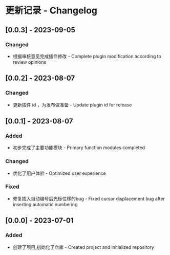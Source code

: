 # 更新记录 - Changelog

## [0.0.3] - 2023-09-05

### Changed

- 根据审核意见完成插件修改 - Complete plugin modification according to review opinions

## [0.0.2] - 2023-08-07

### Changed

- 更新插件 id ，为发布做准备 - Update plugin id for release

## [0.0.1] - 2023-08-07

### Added

- 初步完成了主要功能模块 - Primary function modules completed

### Changed  

- 优化了用户体验 - Optimized user experience

### Fixed

- 修复插入自动编号后光标位移的bug - Fixed cursor displacement bug after inserting automatic numbering

## [0.0.0] - 2023-07-01 

### Added

- 创建了项目,初始化了仓库 - Created project and initialized repository
